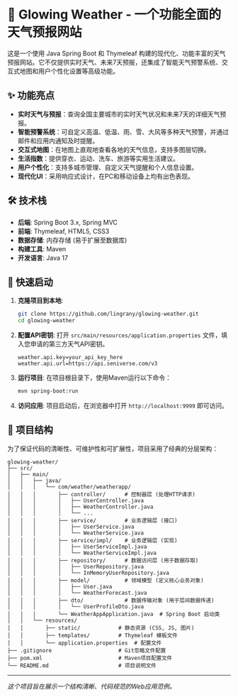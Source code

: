 # 🌟 Glowing Weather - 一个功能全面的天气预报网站

这是一个使用 Java Spring Boot 和 Thymeleaf 构建的现代化、功能丰富的天气预报网站。它不仅提供实时天气、未来7天预报，还集成了智能天气预警系统、交互式地图和用户个性化设置等高级功能。

## ✨ 功能亮点

- **实时天气与预报**：查询全国主要城市的实时天气状况和未来7天的详细天气预报。
- **智能预警系统**：可自定义高温、低温、雨、雪、大风等多种天气预警，并通过邮件和应用内通知及时提醒。
- **交互式地图**：在地图上直观地查看各地的天气信息，支持多图层切换。
- **生活指数**：提供穿衣、运动、洗车、旅游等实用生活建议。
- **用户个性化**：支持多城市管理、自定义天气提醒和个人信息设置。
- **现代化UI**：采用响应式设计，在PC和移动设备上均有出色表现。

## 🛠️ 技术栈

- **后端**: Spring Boot 3.x, Spring MVC
- **前端**: Thymeleaf, HTML5, CSS3
- **数据存储**: 内存存储 (易于扩展至数据库)
- **构建工具**: Maven
- **开发语言**: Java 17

## 🚀 快速启动

1.  **克隆项目到本地**:
    ```bash
    git clone https://github.com/lingrany/glowing-weather.git
    cd glowing-weather
    ```

2.  **配置API密钥**:
    打开 `src/main/resources/application.properties` 文件，填入您申请的第三方天气API密钥。
    ```properties
    weather.api.key=your_api_key_here
    weather.api.url=https://api.seniverse.com/v3
    ```

3.  **运行项目**:
    在项目根目录下，使用Maven运行以下命令：
    ```bash
    mvn spring-boot:run
    ```

4.  **访问应用**:
    项目启动后，在浏览器中打开 `http://localhost:9999` 即可访问。

## 📂 项目结构

为了保证代码的清晰性、可维护性和可扩展性，项目采用了经典的分层架构：

```
glowing-weather/
├── src/
│   ├── main/
│   │   ├── java/
│   │   │   └── com/weather/weatherapp/
│   │   │       ├── controller/      # 控制器层 (处理HTTP请求)
│   │   │       │   ├── UserController.java
│   │   │       │   ├── WeatherController.java
│   │   │       │   └── ...
│   │   │       ├── service/         # 业务逻辑层 (接口)
│   │   │       │   ├── UserService.java
│   │   │       │   └── WeatherService.java
│   │   │       ├── service/impl/    # 业务逻辑层 (实现)
│   │   │       │   ├── UserServiceImpl.java
│   │   │       │   └── WeatherServiceImpl.java
│   │   │       ├── repository/      # 数据访问层 (用于数据存取)
│   │   │       │   ├── UserRepository.java
│   │   │       │   └── InMemoryUserRepository.java
│   │   │       ├── model/           # 领域模型 (定义核心业务对象)
│   │   │       │   ├── User.java
│   │   │       │   └── WeatherForecast.java
│   │   │       ├── dto/             # 数据传输对象 (用于层间数据传递)
│   │   │       │   └── UserProfileDto.java
│   │   │       └── WeatherAppApplication.java  # Spring Boot 启动类
│   │   └── resources/
│   │       ├── static/            # 静态资源 (CSS, JS, 图片)
│   │       ├── templates/         # Thymeleaf 模板文件
│   │       └── application.properties  # 配置文件
├── .gitignore                     # Git忽略文件配置
├── pom.xml                        # Maven项目配置文件
└── README.md                      # 项目说明文件
```

---
*这个项目旨在展示一个结构清晰、代码规范的Web应用范例。*